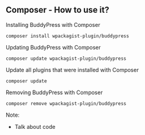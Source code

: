 ## Composer - How to use it?

Installing BuddyPress with Composer
```
composer install wpackagist-plugin/buddypress
```
Updating BuddyPress with Composer

```
composer update wpackagist-plugin/buddypress
```

Update all plugins that were installed with Composer
```
composer update
```
Removing BuddyPress with Composer
```
composer remove wpackagist-plugin/buddypress
```

Note:
- Talk about code